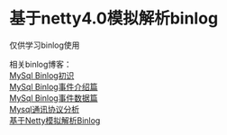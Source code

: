 基于netty4.0模拟解析binlog
====

仅供学习binlog使用

相关binlog博客：<br>
[MySql Binlog初识](https://my.oschina.net/OutOfMemory/blog/1571107)<br>
[MySql Binlog事件介绍篇](https://my.oschina.net/OutOfMemory/blog/1572968)<br>
[MySql Binlog事件数据篇](https://my.oschina.net/OutOfMemory/blog/1579454)<br>
[Mysql通讯协议分析](https://my.oschina.net/OutOfMemory/blog/1595684)<br>
[基于Netty模拟解析Binlog](https://my.oschina.net/OutOfMemory/blog/1605201)<br>